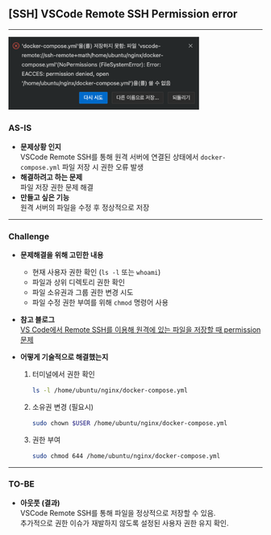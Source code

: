 ## **[SSH] VSCode Remote SSH Permission error**

---

<img src="https://github.com/online5880/tistory_post/blob/main/202412/project/ssh_permission.png?raw=true" width="75%" height="50%"/>

### **AS-IS**
- **문제상황 인지**  
  VSCode Remote SSH를 통해 원격 서버에 연결된 상태에서 `docker-compose.yml` 파일 저장 시 권한 오류 발생  
- **해결하려고 하는 문제**  
  파일 저장 권한 문제 해결  
- **만들고 싶은 기능**  
  원격 서버의 파일을 수정 후 정상적으로 저장  

---

### **Challenge**
- **문제해결을 위해 고민한 내용**  
  - 현재 사용자 권한 확인 (`ls -l` 또는 `whoami`)  
  - 파일과 상위 디렉토리 권한 확인  
  - 파일 소유권과 그룹 권한 변경 시도  
  - 파일 수정 권한 부여를 위해 `chmod` 명령어 사용  
- **참고 블로그**  
  [VS Code에서 Remote SSH를 이용해 원격에 있는 파일을 저장할 때 permission 문제](https://velog.io/@kjhxxxx/VS-Code%EC%97%90%EC%84%9C-Remote-SSH%EB%A5%BC-%EC%9D%B4%EC%9A%A9%ED%95%B4-%EC%9B%90%EA%B2%A9%EC%97%90-%EC%9E%88%EB%8A%94-%ED%8C%8C%EC%9D%BC%EC%9D%84-%EC%A0%80%EC%9E%A5%ED%95%A0-%EB%95%8C-permission-%EB%AC%B8%EC%A0%9C)  

- **어떻게 기술적으로 해결했는지**  
  1. 터미널에서 권한 확인  
     ```bash
     ls -l /home/ubuntu/nginx/docker-compose.yml
     ```
  2. 소유권 변경 (필요시)  
     ```bash
     sudo chown $USER /home/ubuntu/nginx/docker-compose.yml
     ```
  3. 권한 부여  
     ```bash
     sudo chmod 644 /home/ubuntu/nginx/docker-compose.yml
     ```

---

### **TO-BE**
- **아웃풋 (결과)**  
  VSCode Remote SSH를 통해 파일을 정상적으로 저장할 수 있음.  
  추가적으로 권한 이슈가 재발하지 않도록 설정된 사용자 권한 유지 확인.
